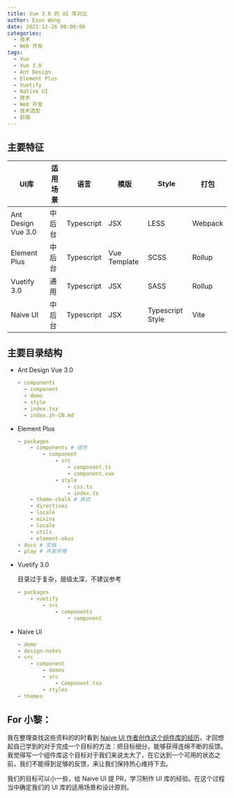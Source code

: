 ```yaml
---
title: Vue 3.0 的 UI 库对比
author: Eson Wong
date: 2021-12-26 00:00:00
categories:
  - 技术
  - Web 开发
tags:
  - Vue
  - Vue 3.0
  - Ant Design
  - Element Plus
  - Vuetify
  - Native UI
  - 技术
  - Web 开发
  - 技术选型
  - 前端
---
```




## 主要特征

|UI库|适用场景|语言|模版|Style|打包
|---|---|---|---|---|---|
Ant Design Vue 3.0|中后台|Typescript|JSX|LESS|Webpack|
Element Plus|中后台|Typescript|Vue Template|SCSS|Rollup|
Vuetify 3.0|通用|Typescript|JSX|SASS|Rollup|
Naive UI|中后台|Typescript|JSX|Typescript Style|Vite|

<!-- more -->

## 主要目录结构

* Ant Design Vue 3.0
  
	```yml
	- components
	  - component
      - demo
      - style
      - index.tsx
      - index.zh-CN.md
	```

* Element Plus
  
  ```yml
  - packages
      - components # 组件
          - component
              - src
                  - component.ts
                  - component.vue
              - style
                  - css.ts 
                  - index.ts
      - theme-chalk # 样式
      - directives
      - locale
      - mixins
      - locale
      - utils
      - element-okus
  - docs # 文档 
  - play # 开发环境
  ```

* Vuetify 3.0
  
  目录过于复杂，层级太深，不建议参考
  ```yml
  - packages
      - vuetify
          - src
              - components
                  - component
  ```

* Naive UI
  
  ```yml
  - demo
  - design-notes
  - src
      - component
          - demos
          - src
              - Component.tsx
          - styles
  - themes
  ```

## For 小黎：

我在整理查找这些资料的的时看到 [Naive UI 作者创作这个组件库的经历](https://www.zhihu.com/question/463736268/answer/1928240435)，才回想起自己学到的对于完成一个目标的方法：把目标细分，能够获得连绵不断的反馈。我觉得写一个组件库这个目标对于我们来说太大了，在它达到一个可用的状态之前，我们不能得到足够的反馈，来让我们保持热心维持下去。

我们的目标可以小一些，给 Naive UI 提 PR，学习制作 UI 库的经验。在这个过程当中确定我们的 UI 库的适用场景和设计原则。

